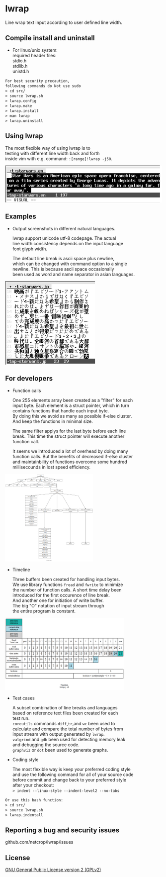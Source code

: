 # lwrap
Line wrap text input according to user defined line width.

## Compile install and uninstall

* For linux/unix system:  
required header files:  
stdio.h  
stdlib.h  
unistd.h  
```
For best security precaution,
following commands do Not use sudo
> cd src/
> source lwrap.sh
> lwrap.config
> lwrap.make
> lwrap.install
> man lwrap
> lwrap.uninstall
```
## Using lwrap

   The most flexible way of using lwrap is to  
testing with different line width back and forth  
inside vim with e.g. command: `:[range]!lwrap -j50`.

![Alt text](misc/lwrap.gif?raw=true "")

## Examples

* Output screenshots in different natural languages.

  lwrap support unicode utf-8 codepage. The actual  
line width consistency depends on the input language  
font glyph width.

  The default line break is ascii space plus newline,  
which can be changed with command option to a single  
newline. This is because ascii space occasionally  
been used as word and name separator in asian languages.

![Alt text](misc/examples.gif?raw=true "")

## For developers

* Function calls

  One 255 elements array been created as a "filter" for each  
input byte. Each element is a struct pointer, which in turn  
contains functions that handle each input byte.  
By doing this we avoid as many as possible if-else cluster.  
And keep the functions in minimal size.

  The same filter applys for the last byte before each line  
break. This time the struct pointer will execute another  
function call.

  It seems we introduced a lot of overhead by doing many  
function calls. But the benefits of decreased if-else cluster  
and maintainbility of functions overcome some hundred  
millisecounds in lost speed efficiency.

<img src="misc/functions.png" height="282" width="282">

* Timeline

  Three buffers been created for handling input bytes.  
We use library functions `fread` and `fwrite` to minimize  
the number of function calls. A short time delay been  
introduced for the first occurence of line break.  
And another one for initiation of write buffer.  
The big "O" notation of input stream through  
the entire program is constant.

<img src="misc/timeline.png" height="232" width="382">


* Test cases

  A subset combination of line breaks and languages  
based on  reference text files been created for each  
test run.  
`coreutils` commands `diff`,`tr`,and `wc` been used to  
calculate and compare the total number of bytes from  
input stream with output generated by `lwrap`.  
`valgrind` and `gdb` been used for detecting memory leak  
and debugging the source code.  
`graphviz` or `dot` been used to generate graphs.  

* Coding style

  The most flexible way is keep your preferred coding style  
and use the following command for all of your source code  
before commit and change back to your preferred style  
after your checkout:  
`> indent --linux-style --indent-level2 --no-tabs`  
```
Or use this bash function:
> cd src/
> source lwrap.sh
> lwrap.indentall
```

## Reporting a bug and security issues

github.com/netcrop/lwrap/issues

## License

[GNU General Public License version 2 (GPLv2)](https://github.com/netcrop/lwrap/COPYING)
